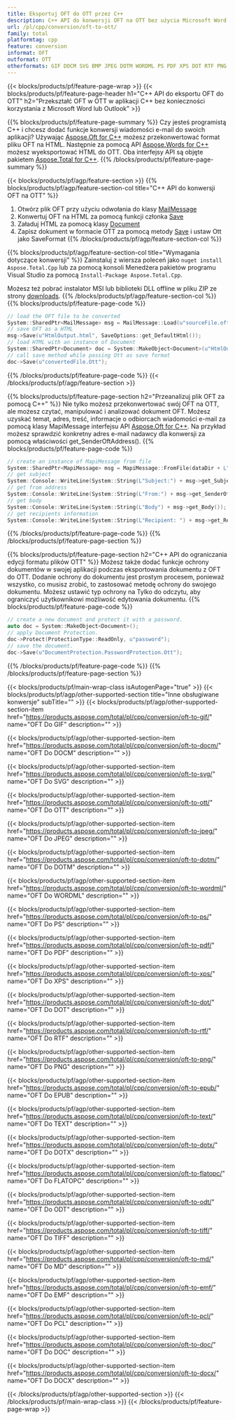 ```yaml
---
title: Eksportuj OFT do OTT przez C++
description: C++ API do konwersji OFT na OTT bez użycia Microsoft Word lub Outlook
url: /pl/cpp/conversion/oft-to-ott/
family: total
platformtag: cpp
feature: conversion
informat: OFT
outformat: OTT
otherformats: GIF DOCM SVG BMP JPEG DOTM WORDML PS PDF XPS DOT RTF PNG EPUB TEXT DOTX FLATOPC ODT TIFF MD EMF PCL DOC DOCX
---
```

{{< blocks/products/pf/feature-page-wrap >}}
{{< blocks/products/pf/feature-page-header h1="C++ API do eksportu OFT do OTT" h2="Przekształć OFT w OTT w aplikacji C++ bez konieczności korzystania z Microsoft Word lub Outlook" >}}

{{% blocks/products/pf/feature-page-summary %}}
Czy jesteś programistą C++ i chcesz dodać funkcje konwersji wiadomości e-mail do swoich aplikacji? Używając [Aspose.Oft for C++](https://products.aspose.com/oft/cpp/) możesz przekonwertować format pliku OFT na HTML. Następnie za pomocą API [Aspose.Words for C++](https://products.aspose.com/words/cpp/) możesz wyeksportować HTML do OTT. Oba interfejsy API są objęte pakietem [Aspose.Total for C++](https://products.aspose.com/total/cpp/). 
{{% /blocks/products/pf/feature-page-summary  %}}

{{< blocks/products/pf/agp/feature-section >}}
{{% blocks/products/pf/agp/feature-section-col title="C++ API do konwersji OFT na OTT" %}}
1. Otwórz plik OFT przy użyciu odwołania do klasy [MailMessage](https://reference.aspose.com/oft/cpp/class/aspose.oft.mail_message)
2. Konwertuj OFT na HTML za pomocą funkcji członka [Save](https://reference.aspose.com/oft/cpp/class/aspose.oft.mail_message#a7e7c6b50c8db5a8bcc6934db02b4a786)
3. Załaduj HTML za pomocą klasy [Document](https://reference.aspose.com/words/cpp/class/aspose.words.document)
4. Zapisz dokument w formacie OTT za pomocą metody [Save](https://reference.aspose.com/words/cpp/class/aspose.words.document#save_string_saveformat) i ustaw Ott jako SaveFormat
{{% /blocks/products/pf/agp/feature-section-col %}}

{{% blocks/products/pf/agp/feature-section-col title="Wymagania dotyczące konwersji" %}}
Zainstaluj z wiersza poleceń jako ```nuget install Aspose.Total.Cpp``` lub za pomocą konsoli Menedżera pakietów programu Visual Studio za pomocą ```Install-Package Aspose.Total.Cpp```.

Możesz też pobrać instalator MSI lub biblioteki DLL offline w pliku ZIP ze strony [downloads](https://downloads.aspose.com/total/cpp).
{{% /blocks/products/pf/agp/feature-section-col %}}
{{% blocks/products/pf/feature-page-code %}}

```cpp
// load the OFT file to be converted
System::SharedPtr<MailMessage> msg = MailMessage::Load(u"sourceFile.oft");
// save OFT as a HTML 
msg->Save(u"HtmlOutput.html", SaveOptions::get_DefaultHtml());  
// load HTML with an instance of Document
System::SharedPtr<Document> doc = System::MakeObject<Document>(u"HtmlOutput.html");
// call save method while passing Ott as save format
doc->Save(u"convertedFile.Ott");
```

{{% /blocks/products/pf/feature-page-code %}}
{{< /blocks/products/pf/agp/feature-section >}}

{{% blocks/products/pf/feature-page-section  h2="Przeanalizuj plik OFT za pomocą C++" %}}
Nie tylko możesz przekonwertować swój OFT na OTT, ale możesz czytać, manipulować i analizować dokument OFT. Możesz uzyskać temat, adres, treść, informacje o odbiorcach wiadomości e-mail za pomocą klasy MapiMessage interfejsu API [Aspose.Oft for C++](https://products.aspose.com/oft/cpp/). Na przykład możesz sprawdzić konkretny adres e-mail nadawcy dla konwersji za pomocą właściwości get_SenderOftAddress().
{{% blocks/products/pf/feature-page-code %}}

```cpp
// create an instance of MapiMessage from file
System::SharedPtr<MapiMessage> msg = MapiMessage::FromFile(dataDir + L"message.oft");
// get subject
System::Console::WriteLine(System::String(L"Subject:") + msg->get_Subject());
// get from address
System::Console::WriteLine(System::String(L"From:") + msg->get_SenderOftAddress());
// get body
System::Console::WriteLine(System::String(L"Body") + msg->get_Body());
// get recipients information
System::Console::WriteLine(System::String(L"Recipient: ") + msg->get_Recipients());
```
{{% /blocks/products/pf/feature-page-code  %}}
{{% /blocks/products/pf/feature-page-section %}}

{{% blocks/products/pf/feature-page-section  h2="C++ API do ograniczania edycji formatu plików OTT" %}}
Możesz także dodać funkcje ochrony dokumentów w swojej aplikacji podczas eksportowania dokumentu z OFT do OTT. Dodanie ochrony do dokumentu jest prostym procesem, ponieważ wszystko, co musisz zrobić, to zastosować metodę ochrony do swojego dokumentu. Możesz ustawić typ ochrony na Tylko do odczytu, aby ograniczyć użytkownikowi możliwość edytowania dokumentu.
{{% blocks/products/pf/feature-page-code %}}

```cpp
// create a new document and protect it with a password.
auto doc = System::MakeObject<Document>();
// apply Document Protection.
doc->Protect(ProtectionType::ReadOnly, u"password");
// save the document.
doc->Save(u"DocumentProtection.PasswordProtection.Ott");
```
{{% /blocks/products/pf/feature-page-code  %}}
{{% /blocks/products/pf/feature-page-section %}}

{{< blocks/products/pf/main-wrap-class isAutogenPage="true" >}}
{{< blocks/products/pf/agp/other-supported-section title="Inne obsługiwane konwersje" subTitle="" >}}
{{< blocks/products/pf/agp/other-supported-section-item href="https://products.aspose.com/total/pl/cpp/conversion/oft-to-gif/" name="OFT Do GIF" description="" >}}

{{< blocks/products/pf/agp/other-supported-section-item href="https://products.aspose.com/total/pl/cpp/conversion/oft-to-docm/" name="OFT Do DOCM" description="" >}}

{{< blocks/products/pf/agp/other-supported-section-item href="https://products.aspose.com/total/pl/cpp/conversion/oft-to-svg/" name="OFT Do SVG" description="" >}}

{{< blocks/products/pf/agp/other-supported-section-item href="https://products.aspose.com/total/pl/cpp/conversion/oft-to-ott/" name="OFT Do OTT" description="" >}}

{{< blocks/products/pf/agp/other-supported-section-item href="https://products.aspose.com/total/pl/cpp/conversion/oft-to-jpeg/" name="OFT Do JPEG" description="" >}}

{{< blocks/products/pf/agp/other-supported-section-item href="https://products.aspose.com/total/pl/cpp/conversion/oft-to-dotm/" name="OFT Do DOTM" description="" >}}

{{< blocks/products/pf/agp/other-supported-section-item href="https://products.aspose.com/total/pl/cpp/conversion/oft-to-wordml/" name="OFT Do WORDML" description="" >}}

{{< blocks/products/pf/agp/other-supported-section-item href="https://products.aspose.com/total/pl/cpp/conversion/oft-to-ps/" name="OFT Do PS" description="" >}}

{{< blocks/products/pf/agp/other-supported-section-item href="https://products.aspose.com/total/pl/cpp/conversion/oft-to-pdf/" name="OFT Do PDF" description="" >}}

{{< blocks/products/pf/agp/other-supported-section-item href="https://products.aspose.com/total/pl/cpp/conversion/oft-to-xps/" name="OFT Do XPS" description="" >}}

{{< blocks/products/pf/agp/other-supported-section-item href="https://products.aspose.com/total/pl/cpp/conversion/oft-to-dot/" name="OFT Do DOT" description="" >}}

{{< blocks/products/pf/agp/other-supported-section-item href="https://products.aspose.com/total/pl/cpp/conversion/oft-to-rtf/" name="OFT Do RTF" description="" >}}

{{< blocks/products/pf/agp/other-supported-section-item href="https://products.aspose.com/total/pl/cpp/conversion/oft-to-png/" name="OFT Do PNG" description="" >}}

{{< blocks/products/pf/agp/other-supported-section-item href="https://products.aspose.com/total/pl/cpp/conversion/oft-to-epub/" name="OFT Do EPUB" description="" >}}

{{< blocks/products/pf/agp/other-supported-section-item href="https://products.aspose.com/total/pl/cpp/conversion/oft-to-text/" name="OFT Do TEXT" description="" >}}

{{< blocks/products/pf/agp/other-supported-section-item href="https://products.aspose.com/total/pl/cpp/conversion/oft-to-dotx/" name="OFT Do DOTX" description="" >}}

{{< blocks/products/pf/agp/other-supported-section-item href="https://products.aspose.com/total/pl/cpp/conversion/oft-to-flatopc/" name="OFT Do FLATOPC" description="" >}}

{{< blocks/products/pf/agp/other-supported-section-item href="https://products.aspose.com/total/pl/cpp/conversion/oft-to-odt/" name="OFT Do ODT" description="" >}}

{{< blocks/products/pf/agp/other-supported-section-item href="https://products.aspose.com/total/pl/cpp/conversion/oft-to-tiff/" name="OFT Do TIFF" description="" >}}

{{< blocks/products/pf/agp/other-supported-section-item href="https://products.aspose.com/total/pl/cpp/conversion/oft-to-md/" name="OFT Do MD" description="" >}}

{{< blocks/products/pf/agp/other-supported-section-item href="https://products.aspose.com/total/pl/cpp/conversion/oft-to-emf/" name="OFT Do EMF" description="" >}}

{{< blocks/products/pf/agp/other-supported-section-item href="https://products.aspose.com/total/pl/cpp/conversion/oft-to-pcl/" name="OFT Do PCL" description="" >}}

{{< blocks/products/pf/agp/other-supported-section-item href="https://products.aspose.com/total/pl/cpp/conversion/oft-to-doc/" name="OFT Do DOC" description="" >}}

{{< blocks/products/pf/agp/other-supported-section-item href="https://products.aspose.com/total/pl/cpp/conversion/oft-to-docx/" name="OFT Do DOCX" description="" >}}


{{< /blocks/products/pf/agp/other-supported-section >}}
{{< /blocks/products/pf/main-wrap-class >}}
{{< /blocks/products/pf/feature-page-wrap >}}